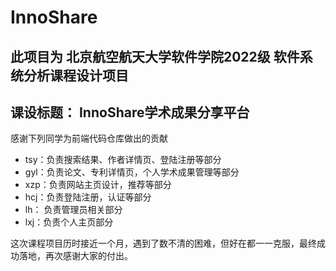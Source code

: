# InnoShare
## 此项目为 北京航空航天大学软件学院2022级 软件系统分析课程设计项目
## 课设标题： InnoShare学术成果分享平台
感谢下列同学为前端代码仓库做出的贡献
-   tsy：负责搜索结果、作者详情页、登陆注册等部分
-   gyl：负责论文、专利详情页，个人学术成果管理等部分
-   xzp：负责网站主页设计，推荐等部分
-   hcj：负责登陆注册，认证等部分
-   lh： 负责管理员相关部分
-   lxj：负责个人主页部分

这次课程项目历时接近一个月，遇到了数不清的困难，但好在都一一克服，最终成功落地，再次感谢大家的付出。
